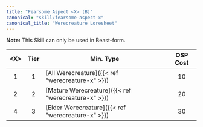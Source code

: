 ```yaml
---
title: "Fearsome Aspect <X> (B)"
canonical: "skill/fearsome-aspect-x"
canonical_title: "Werecreature Loresheet"
---
```


**Note:** This Skill can only be used in Beast-form.

| \<X> | Tier | Min. Type                                           | OSP Cost |
| :--: | :--: | --------------------------------------------------- | :------: |
|  1   |  1   | [All Werecreature]({{< ref "werecreature-x" >}})    |    10    |
|  2   |  2   | [Mature Werecreature]({{< ref "werecreature-x" >}}) |    20    |
|  4   |  3   | [Elder Werecreature]({{< ref "werecreature-x" >}})  |    30    |
